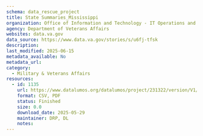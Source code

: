 ```yaml
---
schema: data_rescue_project 
title: State Summaries_Mississippi
organization: Office of Information and Technology - IT Operations and Services (ITOPS)
agency: Department of Veterans Affairs
websites: data.va.gov
data_source: https://www.data.va.gov/stories/s/u6fj-tfsk
description: 
last_modified: 2025-06-15
metadata_available: No
metadata_url: 
category:
  - Military & Veterans Affairs 
resources:
  - id: 1135
    url: https://www.datalumos.org/datalumos/project/231322/version/V1/view
    format: CSV, PDF
    status: Finished
    size: 0.0
    download_date: 2025-05-29
    maintainer: DRP, DL
    notes: 
---
```

